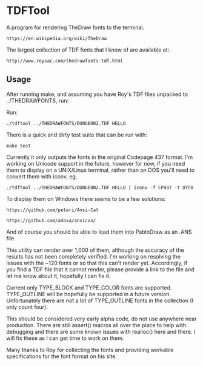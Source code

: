 # TDFTool

A program for rendering TheDraw fonts to the terminal. 

    https://en.wikipedia.org/wiki/TheDraw

The largest collection of TDF fonts that I know of are available at:

    http://www.roysac.com/thedrawfonts-tdf.html

## Usage

After running make, and assuming you have Roy's TDF files unpacked to ../THEDRAWFONTS, run:

Run:

    ./tdftool ../THEDRAWFONTS/DUNGEON2.TDF HELLO 

There is a quick and dirty test suite that can be run with:

    make test

Currently it only outputs the fonts in the original Codepage 437 format. I'm working 
on Unicode support in the future, however for now, if you need them to display
on a UNIX/Linux terminal, rather than on DOS you'll need to convert them with iconv, eg. 

    ./tdftool ../THEDRAWFONTS/DUNGEON2.TDF HELLO | iconv -f CP437 -t UTF8 

To display them on Windows there seems to be a few solutions: 

    https://github.com/peteri/Ansi-Cat

    https://github.com/adoxa/ansicon/

And of course you should be able to load them into PabloDraw as an .ANS file. 

This utility can render over 1,000 of them, although the accuracy of the results
has not been completely verified. I'm working on resolving the issues with the ~120
fonts or so that this can't render yet. Accordingly, if you find a TDF file that it
cannot render, please provide a link to the file and let me know about it, hopefully
I can fix it.  

Current only TYPE_BLOCK and TYPE_COLOR fonts are supported. TYPE_OUTLINE will be 
hopefully be supported in a future version. Unfortunately there are not a lot of
TYPE_OUTLINE fonts in the collection (I only count four). 

This should be considered very early alpha code, do not use anywhere near production. 
There are still assert() macros all over the place to help with debugging and there
are some known issues with realloc() here and there. I will fix these as I can get
time to work on them. 

Many thanks to Roy for collecting the fonts and providing workable specifications for the
font format on his site. 
 

